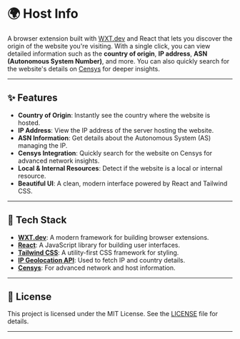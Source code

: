 # 🌍 Host Info

A browser extension built with [WXT.dev](https://wxt.dev) and React that lets you discover the origin of the website you're visiting. With a single click, you can view detailed information such as the **country of origin**, **IP address**, **ASN (Autonomous System Number)**, and more. You can also quickly search for the website's details on [Censys](https://censys.io) for deeper insights.

---

## ✨ Features

- **Country of Origin**: Instantly see the country where the website is hosted.
- **IP Address**: View the IP address of the server hosting the website.
- **ASN Information**: Get details about the Autonomous System (AS) managing the IP.
- **Censys Integration**: Quickly search for the website on Censys for advanced network insights.
- **Local & Internal Resources**: Detect if the website is a local or internal resource.
- **Beautiful UI**: A clean, modern interface powered by React and Tailwind CSS.

---

## 🧰 Tech Stack

- **[WXT.dev](https://wxt.dev)**: A modern framework for building browser extensions.
- **[React](https://react.dev)**: A JavaScript library for building user interfaces.
- **[Tailwind CSS](https://tailwindcss.com)**: A utility-first CSS framework for styling.
- **[IP Geolocation API](https://ip.albert.lol)**: Used to fetch IP and country details.
- **[Censys](https://censys.io)**: For advanced network and host information.

---

## 📄 License

This project is licensed under the MIT License. See the [LICENSE](LICENSE) file for details.

---
